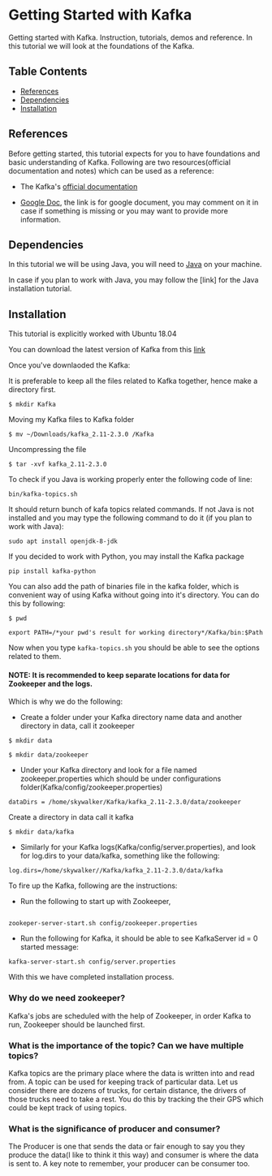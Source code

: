 # Getting Started with Kafka
Getting started with Kafka. Instruction, tutorials, demos and reference. In this tutorial we will look at the foundations of the Kafka.

## Table Contents
- [References](#references)
- [Dependencies](#dependencies)
- [Installation](#installation)


## References

Before getting started, this tutorial expects for you to have foundations and basic understanding of Kafka. Following are two resources(official documentation and notes) which can be used as a reference:

- The Kafka's [official documentation](https://kafka.apache.org/documentation/)

- [Google Doc](https://docs.google.com/document/d/14y4t6O9mbYQwFcNmw3bg_bvxtcLQsa9wfFJLVqAZ_VU/edit?usp=sharing), the link is for google document, you may comment on it in case if something is missing or you may want to provide more information.


## Dependencies

In this tutorial we will be using Java, you will need to [Java](https://www.oracle.com/technetwork/java/javase/downloads/jdk13-downloads-5672538.html) on your machine.

In case if you plan to work with Java, you may follow the [link] for the Java installation tutorial.

## Installation

This tutorial is explicitly worked with Ubuntu 18.04 

You can download the latest version of Kafka from this [link](https://www.apache.org/dyn/closer.cgi?path=/kafka/2.3.0/kafka_2.11-2.3.0.tgz)


Once you've downlaoded the Kafka:

It is preferable to keep all the files related to Kafka together, hence make a directory first.

```
$ mkdir Kafka
```
Moving my Kafka files to Kafka folder

```
$ mv ~/Downloads/kafka_2.11-2.3.0 /Kafka
```

Uncompressing the file

```
$ tar -xvf kafka_2.11-2.3.0
```

To check if you Java is working properly enter the following code of line:

```
bin/kafka-topics.sh
```
It should return bunch of kafa topics related commands. If not Java is not installed and you may type the following command to do it (if you plan to work with Java):

```
sudo apt install openjdk-8-jdk
```

If you decided to work with Python, you may install the Kafka package

```
pip install kafka-python
```


You can also add the path of binaries file in the kafka folder, which is convenient way of using Kafka without going into it's directory. You can do this by following:

```$ pwd```

```
export PATH=/*your pwd's result for working directory*/Kafka/bin:$Path
```
Now when you type ```kafka-topics.sh``` you should be able to see the options related to them. 

#### NOTE: It is recommended to keep separate locations for data for Zookeeper and the logs. 
Which is why we do the following:

- Create a folder under your Kafka directory name data and another directory in data, call it zookeeper 

```
$ mkdir data

$ mkdir data/zookeeper
```

- Under your Kafka directory and look for a file named zookeeper.properties which should be under configurations folder(Kafka/config/zookeeper.properties)

```
dataDirs = /home/skywalker/Kafka/kafka_2.11-2.3.0/data/zookeeper

```

Create a directory in data call it kafka

```
$ mkdir data/kafka
```

- Similarly for your Kafka logs(Kafka/config/server.properties), and look for log.dirs to your data/kafka, something like the following:

```
log.dirs=/home/skywalker//Kafka/kafka_2.11-2.3.0/data/kafka
```

To fire up the Kafka, following are the instructions:

- Run the following to start up with Zookeeper, 
```

zookeper-server-start.sh config/zookeeper.properties 

```

- Run the following for Kafka, it should be able to see KafkaServer id = 0 started message:

```
kafka-server-start.sh config/server.properties
```


With this we have completed installation process. 

### Why do we need zookeeper?

Kafka's jobs are scheduled with the help of Zookeeper, in order Kafka to run, Zookeeper should be launched first.

### What is the importance of the topic? Can we have multiple topics?

Kafka topics are the primary place where the data is written into and read from. A topic can be used for keeping track of particular data. Let us consider there are dozens of trucks, for certain distance, the drivers of those trucks need to take a rest. You do this by tracking the their GPS which could be kept track of using topics.


### What is the significance of producer and consumer?

The Producer is one that sends the data or fair enough to say you they produce the data(I like to think it this way) and consumer is where the data is sent to. A key note to remember, your producer can be consumer too.
